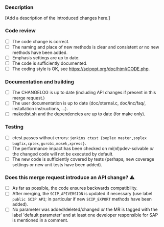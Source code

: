 ### Description

[Add a description of the introduced changes here.]

### Code review

* [ ] The code change is correct.
* [ ] The naming and place of new methods is clear and consistent *or* no new methods have been added.
* [ ] Emphasis settings are up to date.
* [ ] The code is sufficiently documented.
* [ ] The coding style is OK, see https://scipopt.org/doc/html/CODE.php.

### Documentation and building

* [ ] The CHANGELOG is up to date (including API changes if present in this merge request.)
* [ ] The user documentation is up to date (doc/xternal.c, doc/inc/faq/, installation instructions, ...).
* [ ] makedist.sh and the dependencies are up to date (for make only).

### Testing

* [ ] ctest passes without errors: `jenkins ctest {soplex master,soplex bugfix,cplex,gurobi,mosek,xpress}`.
* [ ] The performance impact has been checked on mi(nl)pdev-solvable *or* the changed code will not be executed by default.
* [ ] The new code is sufficiently covered by tests (perhaps, new coverage settings or new unit tests have been added).

### Does this merge request introduce an API change? :warning:

* [ ] As far as possible, the code ensures backwards compatibility.
* [ ] After merging, the `SCIP_APIVERSION` is updated if necessary (use label `public SCIP API`; in particular if new `SCIP_EXPORT` methods have been added).
* [ ] No parameter was added/deleted/changed *or* the MR is tagged with the label 'default parameter' and at least one developer responsible for SAP is mentioned in a comment.
